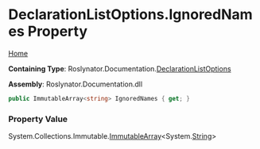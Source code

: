 <a name="_top"></a>

# DeclarationListOptions\.IgnoredNames Property

[Home](../../../../README.md#_top)

**Containing Type**: Roslynator\.Documentation\.[DeclarationListOptions](../README.md#_top)

**Assembly**: Roslynator\.Documentation\.dll

```csharp
public ImmutableArray<string> IgnoredNames { get; }
```

### Property Value

System\.Collections\.Immutable\.[ImmutableArray](https://docs.microsoft.com/en-us/dotnet/api/system.collections.immutable.immutablearray-1)\<System\.[String](https://docs.microsoft.com/en-us/dotnet/api/system.string)>

